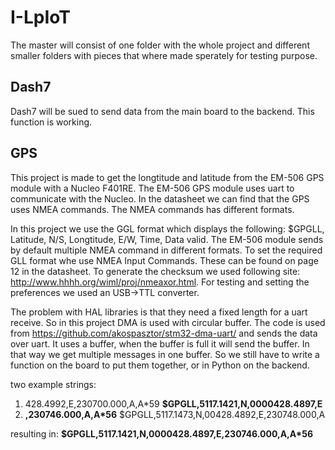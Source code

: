 # I-LpIoT
The master will consist of one folder with the whole project and different smaller folders with pieces that where made sperately for testing purpose.
## Dash7
Dash7 will be sued to send data from the main board to the backend. This function is working. 
## GPS
This project is made to get the longtitude and latitude from the EM-506 GPS module with a Nucleo F401RE. The EM-506 GPS module uses uart to communicate with the Nucleo. In the datasheet we can find that the GPS uses NMEA commands. The NMEA commands has different formats.

In this project we use the GGL format which displays the following: $GPGLL, Latitude, N/S, Longtitude, E/W, Time, Data valid. The EM-506 module sends by default multiple NMEA command in different formats. To set the required GLL format whe use NMEA Input Commands. These can be found on page 12 in the datasheet. To generate the checksum we used following site: http://www.hhhh.org/wiml/proj/nmeaxor.html. For testing and setting the preferences we used an USB->TTL converter.

The problem with HAL libraries is that they need a fixed length for a uart receive. So in this project DMA is used with circular buffer. The code is used from https://github.com/akospasztor/stm32-dma-uart/ and sends the data over uart. It uses a buffer, when the buffer is full it will send the buffer. In that way we get multiple messages in one buffer. So we still have to write a function on the board to put them together, or in Python on the backend. 

two example strings:
1. 428.4992,E,230700.000,A,A*59 **$GPGLL,5117.1421,N,0000428.4897,E**
2. **,230746.000,A,A*56** $GPGLL,5117.1473,N,00428.4892,E,230748.000,A

resulting in: **$GPGLL,5117.1421,N,0000428.4897,E,230746.000,A,A*56**
